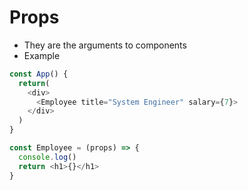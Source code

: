 # Props

- They are the arguments to components
- Example

```javascript
const App() {
  return(
    <div>
      <Employee title="System Engineer" salary={7}>
    </div>
  )
}

const Employee = (props) => {
  console.log()
  return <h1>{}</h1>
}
```
